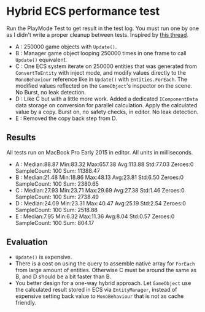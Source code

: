 # Hybrid ECS performance test

Run the PlayMode Test to get result in the test log. You must run one by one as I didn't write a proper cleanup between tests. Inspired by [this thread](https://forum.unity.com/threads/my-hybrid-ecs-performance-test.792585/).

- A : 250000 game objects with `Update()`.
- B : Manager game object looping 250000 times in one frame to call `Update()` equivalent.
- C : One ECS system iterate on 250000 entities that was generated from `ConvertToEntity` with inject mode, and modify values directly to the `MonoBehaviour` reference like in `Update()` with `Entities.ForEach`. The modified values reflected on the `GameObject`'s inspector on the scene. No Burst, no leak detection.
- D : Like C but with a little more work. Added a dedicated `IComponentData` data storage on conversion for parallel calculation. Apply the calculated value by a copy. Burst on, no safety checks, in editor. No leak detection.
- E : Removed the copy back step from D. 

## Results

All tests run on MacBook Pro Early 2015 in editor. All units in milliseconds.

- A : Median:88.87 Min:83.32 Max:657.38 Avg:113.88 Std:77.03 Zeroes:0 SampleCount: 100 Sum: 11388.47
- B : Median:21.48 Min:18.86 Max:48.13 Avg:23.81 Std:6.50 Zeroes:0 SampleCount: 100 Sum: 2380.65
- C : Median:27.93 Min:23.71 Max:29.69 Avg:27.38 Std:1.46 Zeroes:0 SampleCount: 100 Sum: 2738.49
- D : Median:24.09 Min:23.31 Max:40.47 Avg:25.19 Std:2.54 Zeroes:0 SampleCount: 100 Sum: 2518.88
- E : Median:7.95 Min:6.32 Max:11.36 Avg:8.04 Std:0.57 Zeroes:0 SampleCount: 100 Sum: 804.17

## Evaluation

- `Update()` is expensive.
- There is a cost on using the query to assemble native array for `ForEach` from large amount of entities. Otherwise C must be around the same as B, and D should be a bit faster than B.
- You better design for a one-way hybrid approach. Let `GameObject` use the calculated result stored in ECS via `EntityManager`, instead of expensive setting back value to `MonoBehaviour` that is not as cache friendly.